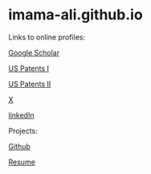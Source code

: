 # imama-ali.github.io

Links to online profiles:

[Google Scholar](https://scholar.google.com/citations?user=jAQCGhYAAAAJ&hl=en)


[US Patents I](https://ppubs.uspto.gov/dirsearch-public/print/downloadPdf/11999316)

[US Patents II](https://ppubs.uspto.gov/dirsearch-public/print/downloadPdf/20230226998)


[X](https://twitter.com/imamanoor)


[linkedIn](https://www.linkedin.com/in/imama-ali/)


Projects:

[Github](https://github.com/imama-ali)



[Resume](https://github.com/imamanr/publicResume)




